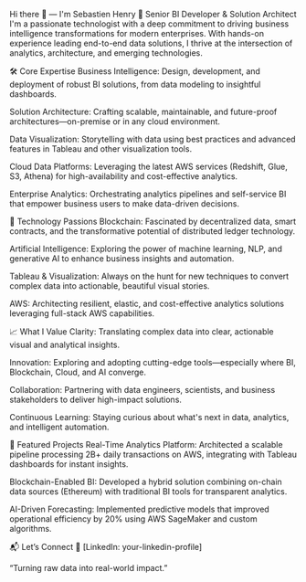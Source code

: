 Hi there 👋 — I'm Sebastien Henry
🚀 Senior BI Developer & Solution Architect
I'm a passionate technologist with a deep commitment to driving business intelligence transformations for modern enterprises. With hands-on experience leading end-to-end data solutions, I thrive at the intersection of analytics, architecture, and emerging technologies.

🛠️ Core Expertise
Business Intelligence: Design, development, and deployment of robust BI solutions, from data modeling to insightful dashboards.

Solution Architecture: Crafting scalable, maintainable, and future-proof architectures—on-premise or in any cloud environment.

Data Visualization: Storytelling with data using best practices and advanced features in Tableau and other visualization tools.

Cloud Data Platforms: Leveraging the latest AWS services (Redshift, Glue, S3, Athena) for high-availability and cost-effective analytics.

Enterprise Analytics: Orchestrating analytics pipelines and self-service BI that empower business users to make data-driven decisions.

🌟 Technology Passions
Blockchain: Fascinated by decentralized data, smart contracts, and the transformative potential of distributed ledger technology.

Artificial Intelligence: Exploring the power of machine learning, NLP, and generative AI to enhance business insights and automation.

Tableau & Visualization: Always on the hunt for new techniques to convert complex data into actionable, beautiful visual stories.

AWS: Architecting resilient, elastic, and cost-effective analytics solutions leveraging full-stack AWS capabilities.

📈 What I Value
Clarity: Translating complex data into clear, actionable visual and analytical insights.

Innovation: Exploring and adopting cutting-edge tools—especially where BI, Blockchain, Cloud, and AI converge.

Collaboration: Partnering with data engineers, scientists, and business stakeholders to deliver high-impact solutions.

Continuous Learning: Staying curious about what's next in data, analytics, and intelligent automation.

🧩 Featured Projects
Real-Time Analytics Platform: Architected a scalable pipeline processing 2B+ daily transactions on AWS, integrating with Tableau dashboards for instant insights.

Blockchain-Enabled BI: Developed a hybrid solution combining on-chain data sources (Ethereum) with traditional BI tools for transparent analytics.

AI-Driven Forecasting: Implemented predictive models that improved operational efficiency by 20% using AWS SageMaker and custom algorithms.

📬 Let’s Connect
🔗 [LinkedIn: your-linkedin-profile]


“Turning raw data into real-world impact.”
